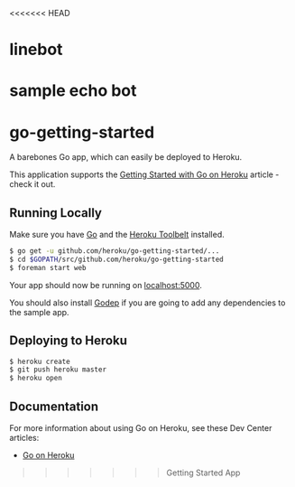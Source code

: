 <<<<<<< HEAD
# linebot
sample echo bot
=======
# go-getting-started

A barebones Go app, which can easily be deployed to Heroku.  

This application supports the [Getting Started with Go on Heroku](https://devcenter.heroku.com/articles/getting-started-with-go) article - check it out.

## Running Locally

Make sure you have [Go](http://golang.org/doc/install) and the [Heroku Toolbelt](https://toolbelt.heroku.com/) installed.

```sh
$ go get -u github.com/heroku/go-getting-started/...
$ cd $GOPATH/src/github.com/heroku/go-getting-started
$ foreman start web
```

Your app should now be running on [localhost:5000](http://localhost:5000/).

You should also install [Godep](https://github.com/tools/godep) if you are going to add any dependencies to the sample app.

## Deploying to Heroku

```sh
$ heroku create
$ git push heroku master
$ heroku open
```

## Documentation

For more information about using Go on Heroku, see these Dev Center articles:

- [Go on Heroku](https://devcenter.heroku.com/categories/go)

>>>>>>> Getting Started App
